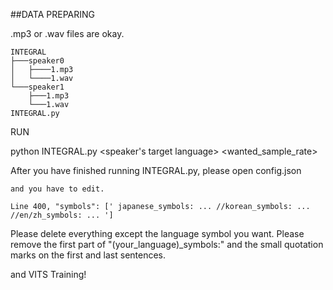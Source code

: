 ##DATA PREPARING

.mp3 or .wav files are okay.

```
INTEGRAL
├───speaker0
│   ├────1.mp3
│   └────1.wav
└───speaker1
    ├───1.mp3
    └───1.wav
INTEGRAL.py
```

RUN

python INTEGRAL.py <speaker's target language> <your model name> <wanted_sample_rate>

After you have finished running INTEGRAL.py, please open config.json
    
    and you have to edit.
    
    Line 400, "symbols": [' japanese_symbols: ... //korean_symbols: ... //en/zh_symbols: ... ']
    
Please delete everything except the language symbol you want. Please remove the first part of "(your_language)_symbols:" and the small quotation marks on the first and last sentences.

and VITS Training!
    
